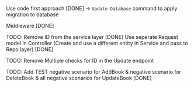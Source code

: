 ﻿Use code first approach [DONE] -> `Update-Database` command to apply migration to database

Middleware [DONE]

TODO: Remove ID from the service layer [DONE]
Use seperate Request model in Controller (Create and use a different entity in Service and pass to Repo layer) [DONE]

TODO: Remove Multiple checks for ID in the Update endpoint

TODO: Add TEST negative scenario for AddBook & negative scenario for DeleteBook & all negative scenarios for UpdateBook [DONE]
